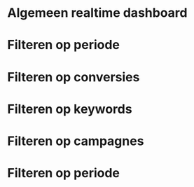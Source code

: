 <!-- TITLE: Dashboard -->
<!-- SUBTITLE: A quick summary of Dashboard -->

# Algemeen realtime dashboard

# Filteren op periode

# Filteren op conversies

# Filteren op keywords

# Filteren op campagnes

# Filteren op periode